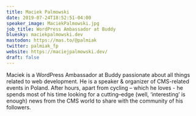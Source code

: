 ```yaml
---
title: Maciek Palmowski
date: 2019-07-24T18:52:51-04:00
speaker_image: MaciekPalmowski.jpg
job_title: WordPress Ambassador at Buddy
bluesky: maciekpalmowski.dev
mastodon: https://mas.to/@palmiak
twitter: palmiak_fp
website: https://maciejpalmowski.dev/
draft: false
---
```


Maciek is a WordPress Ambassador at Buddy passionate about all things related to web development. He is a speaker & organizer of CMS-related events in Poland. After hours, apart from cycling – which he loves - he spends most of his time looking for a cutting–edge (well, ‘interesting’ is enough) news from the CMS world to share with the community of his followers.
